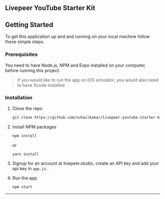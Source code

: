 
## Livepeer YouTube Starter Kit


## Getting Started

To get this application up and and running on your local machine follow these simple steps.

### Prerequisites

You need to have Node.js, NPM and Expo installed on your computer, before running this project.

> If you would like to run the app on iOS simulator, you would also need to have Xcode installed

### Installation

1. Clone the repo
   ```sh
   git clone https://github.com/suhailkakar/livepeer-youtube-starter-kit
   ```
2. Install NPM packages

   ```sh
   npm install
   ```

   or

   ```sh
   yarn install
   ```
3. Signup for an account at livepeer.studio, create an API key and add your api key in `app.js` . 

4. Run the app
   ```sh
   npm start
   ```


---
